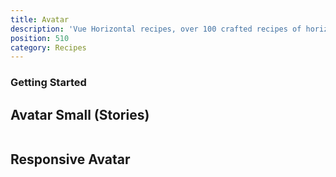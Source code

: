 ```yaml
---
title: Avatar
description: 'Vue Horizontal recipes, over 100 crafted recipes of horizontal layout with various design choices and control mechanisms ready for your needs.'
position: 510
category: Recipes
---
```


### Getting Started

<recipes-getting-started></recipes-getting-started>

## Avatar Small (Stories)

```vue[] import=recipes/avatar/recipes-avatar-small.vue padding=0 zoom
```

## Responsive Avatar

```vue[] import=recipes/avatar/recipes-avatar-large.vue padding=0 zoom
```
